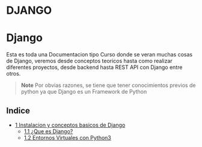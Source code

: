 # DJANGO 

# Django 

Esta es toda una Documentacion tipo Curso donde se veran muchas cosas de Django, veremos desde conceptos teoricos hasta como realizar diferentes proyectos, desde backend hasta REST API con Django entre otros.

> **Note**
> Por obvias razones, se tiene que tener conocimientos previos de python ya que Django es un Framework de Python

## Indice

* [1 Instalacion y conceptos basicos de Django]()
    * [1.1 ¿Que es Django?]()
    * [1.2 Entornos Virtuales con Python3]()
    